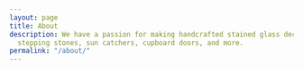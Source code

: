 ```yaml
---
layout: page
title: About
description: We have a passion for making handcrafted stained glass decor, including
  stepping stones, sun catchers, cupboard doors, and more.
permalink: "/about/"
---
```

<div style="max-width: calc(800px - (50px * 2));margin: auto;">

<!--img class="col one right" src="/img/prof_pic.jpg"-->

  <!--p>Write your biography here.</p-->
  <span class="contacticon center">
  	<a href="/contact"><i class="fa fa-envelope-square"></i></a>
  	<a href="https://www.linkedin.com" target="_blank"><i class="fa fa-linkedin-square"></i></a>
  	<a href="http://facebook.com" target="_blank"><i class="fa fa-facebook-square"></i></a>
  	<a href="https://twitter.com" target="_blank"><i class="fa fa-twitter-square"></i></a>
  </span>
</div>
<!--div class="col three caption">
	You can even add a little note about which of these is the best way to reach you.
</div-->

<script type="text/javascript">
	$('#about').addClass('active');
</script>

